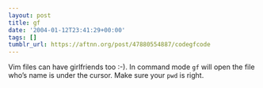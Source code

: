 ```yaml
---
layout: post
title: gf
date: '2004-01-12T23:41:29+00:00'
tags: []
tumblr_url: https://aftnn.org/post/47880554887/codegfcode
---
```

<p>Vim files can have girlfriends too :-). In command mode <code>gf</code> will open the file who&rsquo;s name is under the cursor. Make sure your <code>pwd</code> is right.</p>
